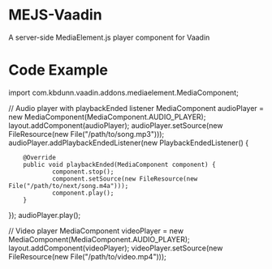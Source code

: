 MEJS-Vaadin
===========

A server-side MediaElement.js player component for Vaadin


Code Example
=============

import com.kbdunn.vaadin.addons.mediaelement.MediaComponent;

// Audio player with playbackEnded listener
MediaComponent audioPlayer = new MediaComponent(MediaComponent.AUDIO_PLAYER);
layout.addComponent(audioPlayer);
audioPlayer.setSource(new FileResource(new File("/path/to/song.mp3")));
audioPlayer.addPlaybackEndedListener(new PlaybackEndedListener() {

        @Override
        public void playbackEnded(MediaComponent component) {
                component.stop();
                component.setSource(new FileResource(new File("/path/to/next/song.m4a")));
                component.play();
        }
});
audioPlayer.play();

// Video player
MediaComponent videoPlayer = new MediaComponent(MediaComponent.AUDIO_PLAYER);
layout.addComponent(videoPlayer);
videoPlayer.setSource(new FileResource(new File("/path/to/video.mp4")));
